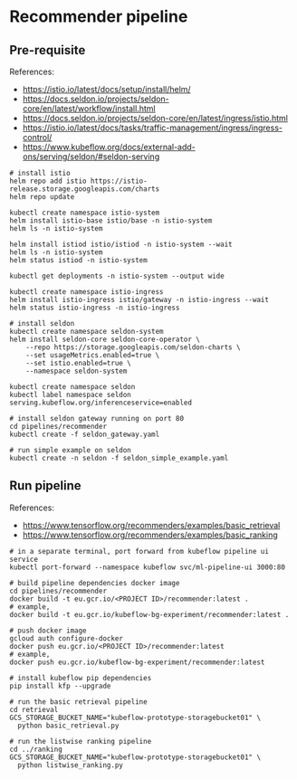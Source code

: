 # Recommender pipeline


## Pre-requisite
References:
- https://istio.io/latest/docs/setup/install/helm/
- https://docs.seldon.io/projects/seldon-core/en/latest/workflow/install.html
- https://docs.seldon.io/projects/seldon-core/en/latest/ingress/istio.html
- https://istio.io/latest/docs/tasks/traffic-management/ingress/ingress-control/
- https://www.kubeflow.org/docs/external-add-ons/serving/seldon/#seldon-serving
```shell
# install istio
helm repo add istio https://istio-release.storage.googleapis.com/charts
helm repo update

kubectl create namespace istio-system
helm install istio-base istio/base -n istio-system
helm ls -n istio-system

helm install istiod istio/istiod -n istio-system --wait
helm ls -n istio-system
helm status istiod -n istio-system

kubectl get deployments -n istio-system --output wide

kubectl create namespace istio-ingress
helm install istio-ingress istio/gateway -n istio-ingress --wait
helm status istio-ingress -n istio-ingress

# install seldon
kubectl create namespace seldon-system
helm install seldon-core seldon-core-operator \
    --repo https://storage.googleapis.com/seldon-charts \
    --set usageMetrics.enabled=true \
    --set istio.enabled=true \
    --namespace seldon-system

kubectl create namespace seldon
kubectl label namespace seldon serving.kubeflow.org/inferenceservice=enabled

# install seldon gateway running on port 80
cd pipelines/recommender
kubectl create -f seldon_gateway.yaml

# run simple example on seldon
kubectl create -n seldon -f seldon_simple_example.yaml
```


## Run pipeline
References:
- https://www.tensorflow.org/recommenders/examples/basic_retrieval
- https://www.tensorflow.org/recommenders/examples/basic_ranking
```shell
# in a separate terminal, port forward from kubeflow pipeline ui service
kubectl port-forward --namespace kubeflow svc/ml-pipeline-ui 3000:80

# build pipeline dependencies docker image
cd pipelines/recommender
docker build -t eu.gcr.io/<PROJECT ID>/recommender:latest .
# example,
docker build -t eu.gcr.io/kubeflow-bg-experiment/recommender:latest .

# push docker image
gcloud auth configure-docker
docker push eu.gcr.io/<PROJECT ID>/recommender:latest
# example,
docker push eu.gcr.io/kubeflow-bg-experiment/recommender:latest

# install kubeflow pip dependencies
pip install kfp --upgrade

# run the basic retrieval pipeline
cd retrieval
GCS_STORAGE_BUCKET_NAME="kubeflow-prototype-storagebucket01" \
  python basic_retrieval.py

# run the listwise ranking pipeline
cd ../ranking
GCS_STORAGE_BUCKET_NAME="kubeflow-prototype-storagebucket01" \
  python listwise_ranking.py
```
